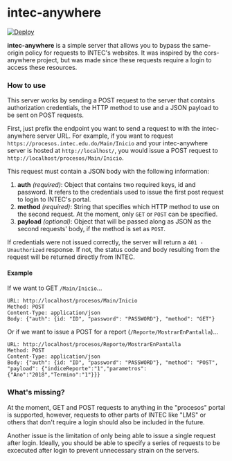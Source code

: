 # intec-anywhere
[![Deploy](https://www.herokucdn.com/deploy/button.svg)](https://heroku.com/deploy)

**intec-anywhere** is a simple server that allows you to bypass the same-origin policy for requests to INTEC's websites. It was inspired by the cors-anywhere project, but was made since these requests require a login to access these resources.

### How to use

This server works by sending a POST request to the server that contains authorization credentials, the HTTP method to use and a JSON payload to be sent on POST requests.

First, just prefix the endpoint you want to send a request to with the intec-anywhere server URL. For example, if you want to request `https://procesos.intec.edu.do/Main/Inicio` and your intec-anywhere server is hosted at `http://localhost/`, you would issue a POST request to `http://localhost/procesos/Main/Inicio`.

This request must contain a JSON body with the following information:

1. **auth** *(required)*: Object that contains two required keys, id and password. It refers to the credentials used to issue the first post request to login to INTEC's portal.
2. **method** *(required)*: String that specifies which HTTP method to use on the second request. At the moment, only `GET` or `POST` can be specified.
3. **payload** *(optional)*: Object that will be passed along as JSON as the second requests' body, if the method is set as `POST`.

If credentials were not issued correctly, the server will return a `401 - Unauthorized` response. If not, the status code and body resulting from the request will be returned directly from INTEC.

#### Example

If we want to GET `/Main/Inicio`...

```
URL: http://localhost/procesos/Main/Inicio
Method: POST
Content-Type: application/json
Body: {"auth": {id: "ID", "password": "PASSWORD"}, "method": "GET"}
```

Or if we want to issue a POST for a report (`/Reporte/MostrarEnPantalla`)...

```
URL: http://localhost/procesos/Reporte/MostrarEnPantalla
Method: POST
Content-Type: application/json
Body: {"auth": {id: "ID", "password": "PASSWORD"}, "method": "POST", "payload": {"indiceReporte":"1","parametros":{"Ano":"2018","Termino":"1"}}}
```

### What's missing?
At the moment, GET and POST requests to anything in the "procesos" portal is supported, however, requests to other parts of INTEC like "LMS" or others that don't require a login should also be included in the future.

Another issue is the limitation of only being able to issue a single request after login. Ideally, you should be able to specify a series of requests to be excecuted after login to prevent unnecessary strain on the servers.

